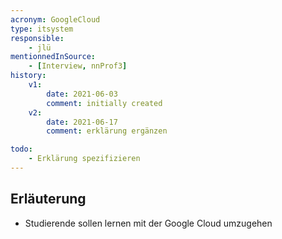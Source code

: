 ```yaml
---
acronym: GoogleCloud
type: itsystem
responsible:
    - jlü
mentionnedInSource: 
    - [Interview, nnProf3]
history:
    v1:
        date: 2021-06-03
        comment: initially created
    v2: 
        date: 2021-06-17
        comment: erklärung ergänzen

todo:
    - Erklärung spezifizieren
---
```


## Erläuterung

* Studierende sollen lernen mit der Google Cloud umzugehen

